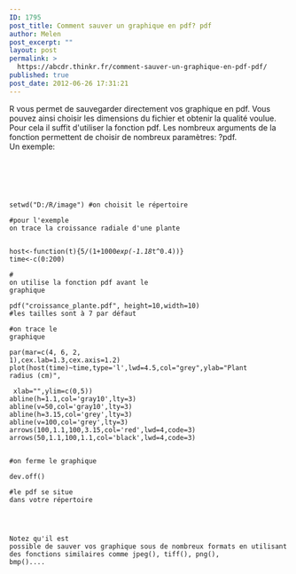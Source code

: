 ```yaml
---
ID: 1795
post_title: Comment sauver un graphique en pdf? pdf
author: Melen
post_excerpt: ""
layout: post
permalink: >
  https://abcdr.thinkr.fr/comment-sauver-un-graphique-en-pdf-pdf/
published: true
post_date: 2012-06-26 17:31:21
---
```

R vous permet de sauvegarder directement vos graphique en pdf. Vous pouvez ainsi choisir les dimensions du fichier et obtenir la qualité voulue. Pour cela il suffit d'utiliser la fonction pdf. Les nombreux arguments de la fonction permettent de choisir de nombreux paramètres: ?pdf.<br />Un exemple:<br /><br /><br /> <pre><code><br /><br /> setwd("D:/R/image") #on choisit le répertoire<br /><br />#pour l'exemple on trace la croissance radiale d'une plante<br /><br /> host&lt;-function(t){5/(1+1000*exp(-1.18*t^0.4))}<br />time&lt;-c(0:200)<br /><br /># on utilise la fonction pdf avant le graphique<br /><br />pdf("croissance_plante.pdf", height=10,width=10) #les tailles sont à 7 par défaut<br /><br />#on trace le graphique<br /><br />par(mar=c(4, 6, 2, 1),cex.lab=1.3,cex.axis=1.2)<br />plot(host(time)~time,type='l',lwd=4.5,col="grey",ylab="Plant radius (cm)",<br />    xlab="",ylim=c(0,5))<br />abline(h=1.1,col='gray10',lty=3)<br />abline(v=50,col='gray10',lty=3)<br />abline(h=3.15,col='grey',lty=3)<br />abline(v=100,col='grey',lty=3)<br />arrows(100,1.1,100,3.15,col='red',lwd=4,code=3)<br />arrows(50,1.1,100,1.1,col='black',lwd=4,code=3)<br /><br /> #on ferme le graphique<br /><br />dev.off()<br /><br />#le pdf se situe dans votre répertoire<br /> <br /></pre> <br /><br />Notez qu'il est possible de sauver vos graphique sous de nombreux formats en utilisant des fonctions similaires comme jpeg(), tiff(), png(), bmp()....<br /><br /><br />